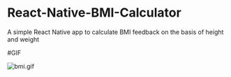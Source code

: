 # React-Native-BMI-Calculator
A simple React Native app to calculate BMI feedback on the basis of height and weight

#GIF

![bmi.gif](/bmi.gif)
